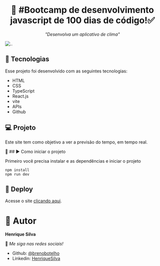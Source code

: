 <h1 align="center"> 👾 #Bootcamp de desenvolvimento javascript de 100 dias de código!✅</h1>

<p align="center">
    <i> "Desenvolva um aplicativo de clima" </i> 
</p>

![..](./print-site/printGif.gif)

## 🚀 Tecnologias

Esse projeto foi desenvolvido com as seguintes tecnologias:

- HTML
- CSS
- TypeScript
- React.js
- vite
- APIs
- Github

## 💻 Projeto

Este site tem como objetivo a ver a previsão do tempo, em tempo real. <br>

📌 ## ▶ Como iniciar o projeto

Primeiro você precisa instalar e as dependências e iniciar o projeto

```shell
npm install 
npm run dev
```

## 📑 Deploy

Acesse o site [clicando aqui]().

# 👤 Autor

**Henrique Silva**

👾 _Me siga nas redes sociais!_

- Github: [@brenobotelho](https://github.com/HenriqueSilva367)
- Linkedin: [HenriqueSilva](https://br.linkedin.com/in/HenriqueSilva367)
